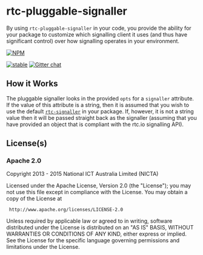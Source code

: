 # rtc-pluggable-signaller

By using `rtc-pluggable-signaller` in your code, you provide the ability
for your package to customize which signalling client it uses (and
thus have significant control) over how signalling operates in your
environment.


[![NPM](https://nodei.co/npm/rtc-pluggable-signaller.png)](https://nodei.co/npm/rtc-pluggable-signaller/)

[![stable](https://img.shields.io/badge/stability-stable-green.svg)](https://github.com/dominictarr/stability#stable) 
[![Gitter chat](https://badges.gitter.im/rtc-io.png)](https://gitter.im/rtc-io)



## How it Works

The pluggable signaller looks in the provided `opts` for a `signaller`
attribute.  If the value of this attribute is a string, then it is
assumed that you wish to use the default
[`rtc-signaller`](https://github.com/rtc-io/rtc-signaller) in your
package.  If, however, it is not a string value then it will be passed
straight back as the signaller (assuming that you have provided an
object that is compliant with the rtc.io signalling API).

## License(s)

### Apache 2.0

Copyright 2013 - 2015 National ICT Australia Limited (NICTA)

   Licensed under the Apache License, Version 2.0 (the "License");
   you may not use this file except in compliance with the License.
   You may obtain a copy of the License at

     http://www.apache.org/licenses/LICENSE-2.0

   Unless required by applicable law or agreed to in writing, software
   distributed under the License is distributed on an "AS IS" BASIS,
   WITHOUT WARRANTIES OR CONDITIONS OF ANY KIND, either express or implied.
   See the License for the specific language governing permissions and
   limitations under the License.
